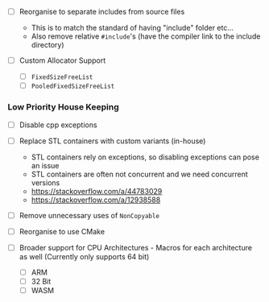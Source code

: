 - [ ] Reorganise to separate includes from source files
	- This is to match the standard of having "include" folder etc...
	- Also remove relative `#include`'s (have the compiler link to the include directory)

- [ ] Custom Allocator Support
	- [ ] `FixedSizeFreeList`
	- [ ] `PooledFixedSizeFreeList`
### Low Priority House Keeping

- [ ] Disable cpp exceptions 
- [ ] Replace STL containers with custom variants (in-house)
	- STL containers rely on exceptions, so disabling exceptions can pose an issue
	- STL containers are often not concurrent and we need concurrent versions
	- https://stackoverflow.com/a/44783029
	- https://stackoverflow.com/a/12938588

- [ ] Remove unnecessary uses of `NonCopyable`

- [ ] Reorganise to use CMake

- [ ] Broader support for CPU Architectures - Macros for each architecture as well (Currently only supports 64 bit)
	- [ ] ARM
	- [ ] 32 Bit
	- [ ] WASM